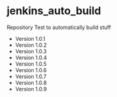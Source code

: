# jenkins_auto_build
Repository Test to automatically build stuff
- Version 1.0.1
- Version 1.0.2
- Version 1.0.3
- Version 1.0.4
- Version 1.0.5
- Version 1.0.6
- Version 1.0.7
- Version 1.0.8
- Version 1.0.9
